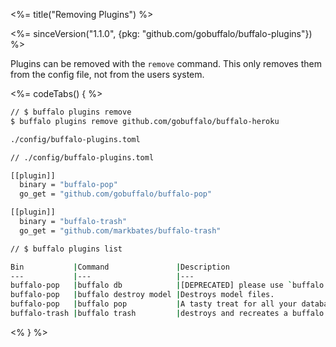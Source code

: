 <%= title("Removing Plugins") %>

<%= sinceVersion("1.1.0", {pkg: "github.com/gobuffalo/buffalo-plugins"}) %>

Plugins can be removed with the `remove` command. This only removes them from the config file, not from the users system.

<%= codeTabs() { %>
```bash
// $ buffalo plugins remove
$ buffalo plugins remove github.com/gobuffalo/buffalo-heroku

./config/buffalo-plugins.toml
```

``` bash
// ./config/buffalo-plugins.toml

[[plugin]]
  binary = "buffalo-pop"
  go_get = "github.com/gobuffalo/buffalo-pop"

[[plugin]]
  binary = "buffalo-trash"
  go_get = "github.com/markbates/buffalo-trash"
```

```bash
// $ buffalo plugins list

Bin           |Command               |Description
---           |---                   |---
buffalo-pop   |buffalo db            |[DEPRECATED] please use `buffalo pop` instead.
buffalo-pop   |buffalo destroy model |Destroys model files.
buffalo-pop   |buffalo pop           |A tasty treat for all your database needs
buffalo-trash |buffalo trash         |destroys and recreates a buffalo app
```
<% } %>
